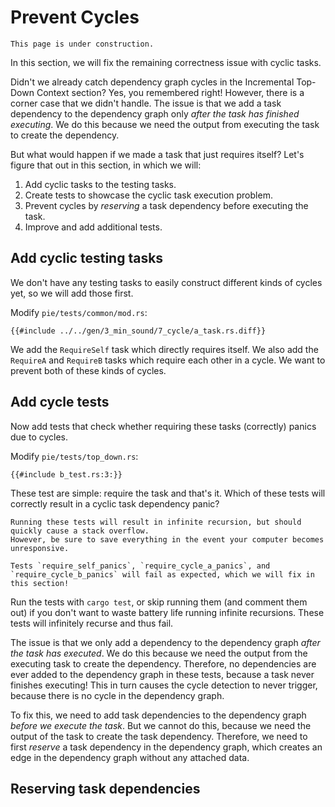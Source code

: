 # Prevent Cycles

```admonish warning title="Under construction"
This page is under construction.
```

In this section, we will fix the remaining correctness issue with cyclic tasks.

Didn't we already catch dependency graph cycles in the Incremental Top-Down Context section?
Yes, you remembered right!
However, there is a corner case that we didn't handle.
The issue is that we add a task dependency to the dependency graph only _after the task has finished executing_.
We do this because we need the output from executing the task to create the dependency.

But what would happen if we made a task that just requires itself?
Let's figure that out in this section, in which we will:

1) Add cyclic tasks to the testing tasks.
2) Create tests to showcase the cyclic task execution problem.
3) Prevent cycles by _reserving_ a task dependency before executing the task.
4) Improve and add additional tests.

## Add cyclic testing tasks

We don't have any testing tasks to easily construct different kinds of cycles yet, so we will add those first.

Modify `pie/tests/common/mod.rs`:
       
```diff2html linebyline
{{#include ../../gen/3_min_sound/7_cycle/a_task.rs.diff}}
```

We add the `RequireSelf` task which directly requires itself.
We also add the `RequireA` and `RequireB` tasks which require each other in a cycle.
We want to prevent both of these kinds of cycles.

## Add cycle tests 

Now add tests that check whether requiring these tasks (correctly) panics due to cycles.

Modify `pie/tests/top_down.rs`:

```rust,
{{#include b_test.rs:3:}}
```

These test are simple: require the task and that's it.
Which of these tests will correctly result in a cyclic task dependency panic?

```admonish warning title="Infinite Recursion"
Running these tests will result in infinite recursion, but should quickly cause a stack overflow.
However, be sure to save everything in the event your computer becomes unresponsive.
```

```admonish failure title="Expected Test Failure"
Tests `require_self_panics`, `require_cycle_a_panics`, and `require_cycle_b_panics` will fail as expected, which we will fix in this section!
```

Run the tests with `cargo test`, or skip running them (and comment them out) if you don't want to waste battery life running infinite recursions.
These tests will infinitely recurse and thus fail.

The issue is that we only add a dependency to the dependency graph _after the task has executed_.
We do this because we need the output from the executing task to create the dependency.
Therefore, no dependencies are ever added to the dependency graph in these tests, because a task never finishes executing!
This in turn causes the cycle detection to never trigger, because there is no cycle in the dependency graph.

To fix this, we need to add task dependencies to the dependency graph _before we execute the task_.
But we cannot do this, because we need the output of the task to create the task dependency.
Therefore, we need to first _reserve_ a task dependency in the dependency graph, which creates an edge in the dependency graph without any attached data.

## Reserving task dependencies

